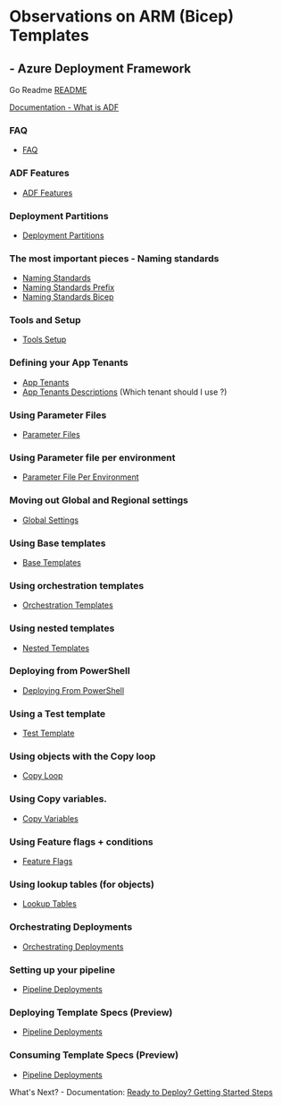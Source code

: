 #  Observations on ARM (Bicep) Templates # 

## - Azure Deployment Framework ## 
Go Readme [README](https://github.com/brwilkinson/AzureDeploymentFramework#readme)

[Documentation - What is ADF](./ADF.md)

### FAQ

- [FAQ](./FAQ.md)

### ADF Features

- [ADF Features](./ADF_Features.md)

### Deployment Partitions

- [Deployment Partitions](./Deployment_Partitions.md)

### The most important pieces - Naming standards

- [Naming Standards](./Naming_Standards.md)
- [Naming Standards Prefix](./Naming_Standards_Prefix.md)
- [Naming Standards Bicep](./Naming_Standards_Bicep.md)

### Tools and Setup

- [Tools Setup](./Tools_Setup.md)

### Defining your App Tenants

- [App Tenants](./App_Tenants.md)
- [App Tenants Descriptions](./App_Tenants_Descriptions.md) (Which tenant should I use ?)

### Using Parameter Files

- [Parameter Files](./Parameter_Files.md)

### Using Parameter file per environment

- [Parameter File Per Environment](./Parameter_File_Per_Environment.md)

### Moving out Global and Regional settings

- [Global Settings](./Global_Settings.md)

### Using Base templates

- [Base Templates](./Orchestration_Templates.md)

### Using orchestration templates

- [Orchestration Templates](./Orchestration_Templates.md)

### Using nested templates

- [Nested Templates](./Orchestration_Templates.md)

### Deploying from PowerShell

- [Deploying From PowerShell](./Deploying_From_PowerShell.md)

### Using a Test template

- [Test Template](./Test_Template.md)

### Using objects with the Copy loop

- [Copy Loop](./Copy_Loop.md)

### Using Copy variables.

- [Copy Variables](./Copy_Variables.md)

### Using Feature flags + conditions

- [Feature Flags](./Feature_Flags.md)

### Using lookup tables (for objects)

- [Lookup Tables](./Lookup_Tables.md)

### Orchestrating Deployments

- [Orchestrating Deployments](./Orchestrating_Deployments.md)

### Setting up your pipeline

- [Pipeline Deployments](./Pipeline_Deployments.md)

### Deploying Template Specs (Preview)

- [Pipeline Deployments](./Template_Specs.md)

### Consuming Template Specs (Preview)

- [Pipeline Deployments](./Template_Specs_Client.md)


What's Next? - Documentation: [Ready to Deploy? Getting Started Steps](./Getting_Started.md)
